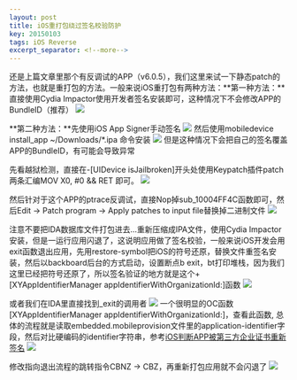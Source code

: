 ```yaml
---
layout: post
title: iOS重打包绕过签名校验防护
key: 20150103
tags: iOS Reverse
excerpt_separator: <!--more-->
---
```

还是上篇文章里那个有反调试的APP（v6.0.5），我们这里来试一下静态patch的方法，也就是重打包的方法。一般来说iOS重打包有两种方法：**第一种方法：**直接使用Cydia Impactor使用开发者签名安装即可，这种情况下不会修改APP的BundleID（推荐）<!--more-->
![](https://raw.githubusercontent.com/la0s/la0s.github.io/master/screenshots/20190321.1.png)

**第二种方法：**先使用iOS App Signer手动签名
![](https://raw.githubusercontent.com/la0s/la0s.github.io/master/screenshots/20190321.2.png)
然后使用mobiledevice install_app ~/Downloads/*.ipa 命令安装
![](https://raw.githubusercontent.com/la0s/la0s.github.io/master/screenshots/20190321.3.png)
但是这种情况下会把自己的签名覆盖APP的BundleID，有可能会导致异常

先看越狱检测，直接在-[UIDevice isJailbroken]开头处使用Keypatch插件patch两条汇编MOV X0, #0 && RET 即可。
![](https://raw.githubusercontent.com/la0s/la0s.github.io/master/screenshots/20190321.8.png)

然后针对于这个APP的ptrace反调试，直接Nop掉sub_10004FF4C函数即可，然后Edit -> Patch program -> Apply patches to input file替换掉二进制文件
![](https://raw.githubusercontent.com/la0s/la0s.github.io/master/screenshots/20190321.4.png)

注意不要把IDA数据库文件打包进去...重新压缩成IPA文件，使用Cydia Impactor安装，但是一运行应用闪退了，这说明应用做了签名校验，一般来说iOS开发会用exit函数退出应用，先用restore-symbol把iOS的符号还原，替换文件重签名安装，然后以backboard后台的方式启动，设置断点b exit，bt打印堆栈，因为我们这里已经把符号还原了，所以签名验证的地方就是这个+[XYAppIdentifierManager appIdentifierWithOrganizationId:]函数
![](https://raw.githubusercontent.com/la0s/la0s.github.io/master/screenshots/20190321.9.png)

或者我们在IDA里直接找到_exit的调用者
![](https://raw.githubusercontent.com/la0s/la0s.github.io/master/screenshots/20190321.5.png)
一个很明显的OC函数[XYAppIdentifierManager appIdentifierWithOrganizationId:]，查看此函数, 总体的流程就是读取embedded.mobileprovision文件里的application-identifier字段，然后对比硬编码的identifier字符串，参考[iOS判断APP被第三方企业证书重新签名](https://www.jianshu.com/p/b1cf329e1ca8)
![](https://raw.githubusercontent.com/la0s/la0s.github.io/master/screenshots/20190321.6.png)

修改指向退出流程的跳转指令CBNZ -> CBZ，再重新打包应用就不会闪退了
![](https://raw.githubusercontent.com/la0s/la0s.github.io/master/screenshots/20190321.7.png)
